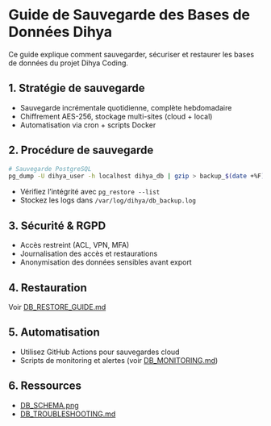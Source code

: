 # Guide de Sauvegarde des Bases de Données Dihya

Ce guide explique comment sauvegarder, sécuriser et restaurer les bases de données du projet Dihya Coding.

## 1. Stratégie de sauvegarde
- Sauvegarde incrémentale quotidienne, complète hebdomadaire
- Chiffrement AES-256, stockage multi-sites (cloud + local)
- Automatisation via cron + scripts Docker

## 2. Procédure de sauvegarde
```bash
# Sauvegarde PostgreSQL
pg_dump -U dihya_user -h localhost dihya_db | gzip > backup_$(date +%F).sql.gz
```
- Vérifiez l’intégrité avec `pg_restore --list`
- Stockez les logs dans `/var/log/dihya/db_backup.log`

## 3. Sécurité & RGPD
- Accès restreint (ACL, VPN, MFA)
- Journalisation des accès et restaurations
- Anonymisation des données sensibles avant export

## 4. Restauration
Voir [DB_RESTORE_GUIDE.md](./DB_RESTORE_GUIDE.md)

## 5. Automatisation
- Utilisez GitHub Actions pour sauvegardes cloud
- Scripts de monitoring et alertes (voir [DB_MONITORING.md](./DB_MONITORING.md))

## 6. Ressources
- [DB_SCHEMA.png](./DB_SCHEMA.png)
- [DB_TROUBLESHOOTING.md](./DB_TROUBLESHOOTING.md)
